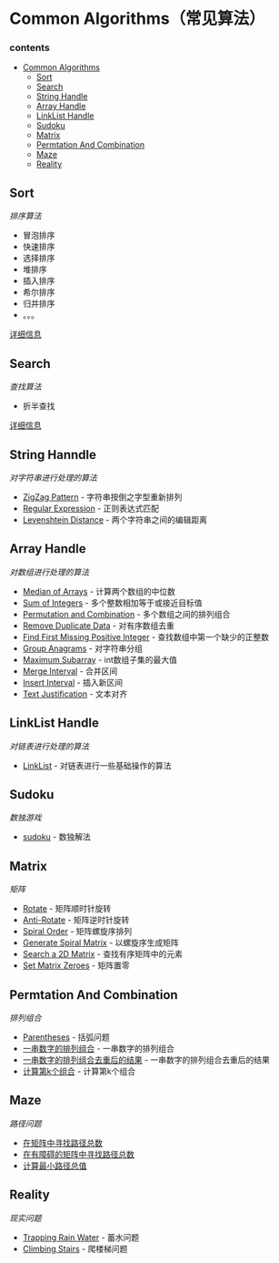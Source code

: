 # Common Algorithms（常见算法）

### contents

- [Common Algorithms](#common-algorithms)
    - [Sort](#sort)
    - [Search](#search)
    - [String Handle](#string-handle)
    - [Array Handle](#array-handle)
    - [LinkList Handle](#linklist-handle)
    - [Sudoku](#sudoku)
    - [Matrix](#matrix)
    - [Permtation And Combination](#permutation-and-combination)
    - [Maze](#maze)
    - [Reality](#reality)

## Sort

*排序算法*

- 冒泡排序
- 快速排序
- 选择排序
- 堆排序
- 插入排序
- 希尔排序
- 归并排序
- 。。。

[详细信息](https://github.com/BlurtHeart/algorithms/tree/master/sort)

## Search

*查找算法*

- 折半查找

[详细信息](https://github.com/BlurtHeart/algorithms/tree/master/search)

## String Hanndle

*对字符串进行处理的算法*

* [ZigZag Pattern](https://github.com/BlurtHeart/algorithms/tree/master/zigzag_pattern) - 字符串按倒之字型重新排列
* [Regular Expression](https://github.com/BlurtHeart/algorithms/tree/master/regular_expression) - 正则表达式匹配
* [Levenshtein Distance](https://github.com/BlurtHeart/algorithms/tree/master/levenshtein_distance) - 两个字符串之间的编辑距离

## Array Handle

*对数组进行处理的算法*

* [Median of Arrays](https://github.com/BlurtHeart/algorithms/tree/master/median-of-arrays#same-size-arrays) - 计算两个数组的中位数
* [Sum of Integers](https://github.com/BlurtHeart/algorithms/tree/master/sum_integer_to_target) - 多个整数相加等于或接近目标值
* [Permutation and Combination](https://github.com/BlurtHeart/algorithms/tree/master/permutation_combination) - 多个数组之间的排列组合
* [Remove Duplicate Data](https://github.com/BlurtHeart/algorithms/tree/master/array) - 对有序数组去重
* [Find First Missing Positive Integer](https://github.com/BlurtHeart/algorithms/tree/master/array) - 查找数组中第一个缺少的正整数
* [Group Anagrams](https://github.com/BlurtHeart/algorithms/tree/master/array) - 对字符串分组
* [Maximum Subarray](https://github.com/BlurtHeart/algorithms/tree/master/array) - int数组子集的最大值
* [Merge Interval](https://github.com/BlurtHeart/algorithms/tree/master/array) - 合并区间
* [Insert Interval](https://github.com/BlurtHeart/algorithms/tree/master/array) - 插入新区间
* [Text Justification](https://github.com/BlurtHeart/algorithms/tree/master/array) - 文本对齐

## LinkList Handle

*对链表进行处理的算法*

* [LinkList](https://github.com/BlurtHeart/algorithms/tree/master/linklist) - 对链表进行一些基础操作的算法

## Sudoku

*数独游戏*

* [sudoku](https://github.com/BlurtHeart/algorithms/tree/master/sudoku) - 数独解法

## Matrix

*矩阵*

* [Rotate](https://github.com/BlurtHeart/algorithms/tree/master/matrix/matrix.go#L10) - 矩阵顺时针旋转
* [Anti-Rotate](https://github.com/BlurtHeart/algorithms/tree/master/matrix/matrix.go#L28) - 矩阵逆时针旋转
* [Spiral Order](https://github.com/BlurtHeart/algorithms/tree/master/matrix/matrix.go#L40) - 矩阵螺旋序排列
* [Generate Spiral Matrix](https://github.com/BlurtHeart/algorithms/tree/master/matrix/matrix.go#L80) - 以螺旋序生成矩阵
* [Search a 2D Matrix](https://github.com/BlurtHeart/algorithms/tree/master/matrix) - 查找有序矩阵中的元素
* [Set Matrix Zeroes](https://github.com/BlurtHeart/algorithms/tree/master/matrix) - 矩阵置零

## Permtation And Combination

*排列组合*

* [Parentheses](https://github.com/BlurtHeart/algorithms/tree/master/permutation_combination) - 括弧问题
* [一串数字的排列组合](https://github.com/BlurtHeart/algorithms/tree/master/permutation_combination) - 一串数字的排列组合
* [一串数字的排列组合去重后的结果](https://github.com/BlurtHeart/algorithms/tree/master/permutation_combination) - 一串数字的排列组合去重后的结果
* [计算第k个组合](https://github.com/BlurtHeart/algorithms/tree/master/permutation_combination) - 计算第k个组合

## Maze

*路径问题*

* [在矩阵中寻找路径总数](https://github.com/BlurtHeart/algorithms/tree/master/maze)
* [在有障碍的矩阵中寻找路径总数](https://github.com/BlurtHeart/algorithms/tree/master/maze)
* [计算最小路径总值](https://github.com/BlurtHeart/algorithms/tree/master/maze)

## Reality

*现实问题*

* [Trapping Rain Water](https://github.com/BlurtHeart/algorithms/tree/master/reality) - 蓄水问题
* [Climbing Stairs](https://github.com/BlurtHeart/algorithms/tree/master/maze) - 爬楼梯问题